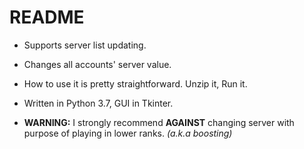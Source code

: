 # README
* Supports server list updating.
* Changes all accounts' server value.
* How to use it is pretty straightforward. Unzip it, Run it.
* Written in Python 3.7, GUI in Tkinter.

* **WARNING:** I strongly recommend **AGAINST** changing server with purpose of playing in lower ranks. *(a.k.a boosting)*

